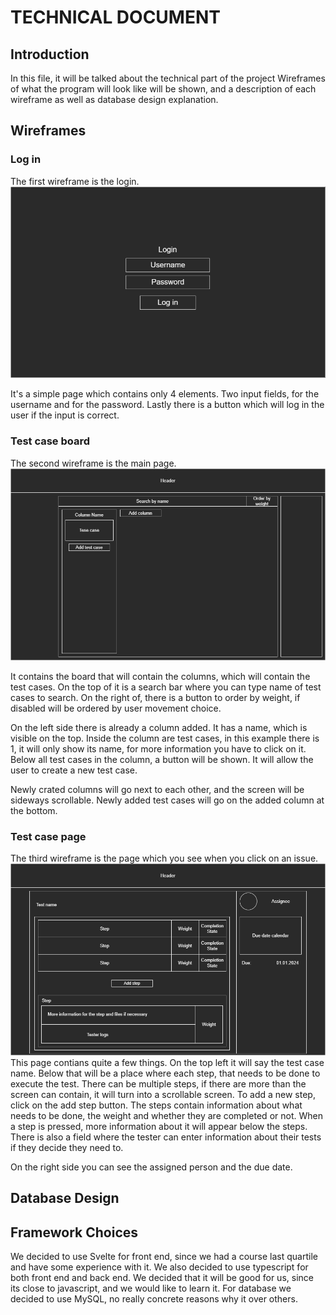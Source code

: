 # TECHNICAL DOCUMENT

## Introduction
In this file, it will be talked about the technical part of the project Wireframes of what the program will look like will be shown, and a description of each wireframe as well as database design explanation.

## Wireframes

### Log in
The first wireframe is the login.
![](assets/LogInWireframe.drawio.png)

It's a simple page which contains only 4 elements. Two input fields, for the username and for the password. Lastly there is a button which will log in the user if the input is correct.

### Test case board
The second wireframe is the main page.
![](assets/BoardWireFrame.drawio.png)

It contains the board that will contain the columns, which will contain the test cases. On the top of it is a search bar where you can type name of test cases to search. On the right of, there is a button to order by weight, if disabled will be ordered by user movement choice.

On the left side there is already a column added. It has a name, which is visible on the top. Inside the column are test cases, in this example there is 1, it will only show its name, for more information you have to click on it. Below all test cases in the column, a button will be shown. It will allow the user to create a new test case.

Newly crated columns will go next to each other, and the screen will be sideways scrollable. Newly added test cases will go on the added column at the bottom.

### Test case page
The third wireframe is the page which you see when you click on an issue.
![](assets/TestCaseMoreInfoWireFrame.drawio.png)
This page contians quite a few things. On the top left it will say the test case name. Below that will be a place where each step, that needs to be done to execute the test. There can be multiple steps, if there are more than the screen can contain, it will turn into a scrollable screen. To add a new step, click on the add step button. The steps contain information about what needs to be done, the weight and whether they are completed or not. When a step is pressed, more information about it will appear below the steps. There is also a field where the tester can enter information about their tests if they decide they need to.

On the right side you can see the assigned person and the due date.

## Database Design


## Framework Choices

We decided to use Svelte for front end, since we had a course last quartile and have some experience with it. 
We also decided to use typescript for both front end and back end. We decided that it will be good for us, since its close to javascript, and we would like to learn it. 
For database we decided to use MySQL, no really concrete reasons why it over others. 